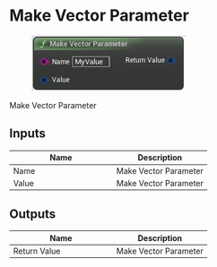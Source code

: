 # Make Vector Parameter

<div align="left" data-full-width="false"><figure><img src="../../../api/Material/Make_Vector_Parameter.png" alt=""><figcaption></figcaption></figure></div>

Make Vector Parameter

## Inputs

<table><thead><tr><th width="170">Name</th><th>Description</th></tr></thead><tbody><tr><td>Name</td><td>Make Vector Parameter</td></tr><tr><td>Value</td><td>Make Vector Parameter</td></tr></tbody></table>

## Outputs

<table><thead><tr><th width="170">Name</th><th>Description</th></tr></thead><tbody><tr><td>Return Value</td><td>Make Vector Parameter</td></tr></tbody></table>
